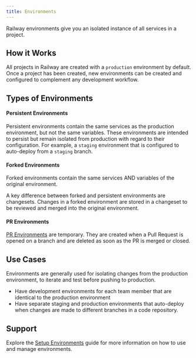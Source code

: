 ```yaml
---
title: Environments
---
```


Railway environments give you an isolated instance of all services in a project.

## How it Works

All projects in Railway are created with a `production` environment by default.  Once a project has been created, new environments can be created and configured to complement any development workflow.

## Types of Environments

#### Persistent Environments

Persistent environments contain the same services as the production environment, but not the same variables.  These environments are intended to persist but remain isolated from production with regard to their configuration.  For example, a `staging` environment that is configured to auto-deploy from a `staging` branch.

#### Forked Environments

Forked environments contain the same services AND variables of the original environment.

A key difference between forked and persistent environments are changesets.  Changes in a forked environment are stored in a changeset to be reviewed and merged into the original environment.

#### PR Environments

[PR Environments](/how-to/setup-environments#enable-pr-environments) are temporary.  They are created when a Pull Request is opened on a branch and are deleted as soon as the PR is merged or closed.

## Use Cases

Environments are generally used for isolating changes from the production environment, to iterate and test before pushing to production.

- Have development environments for each team member that are identical to the
production environment
- Have separate staging and production environments that auto-deploy when changes are made to different branches in a code repository.

## Support

Explore the [Setup Environments](/how-to/setup-environments) guide for more information on how to use and manage environments.